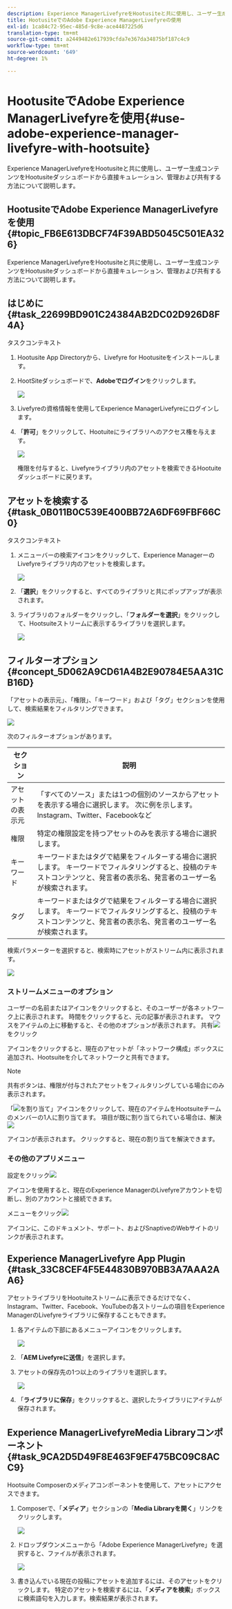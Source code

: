 ```yaml
---
description: Experience ManagerLivefyreをHootusiteと共に使用し、ユーザー生成コンテンツをHootusiteダッシュボードから直接キュレーション、管理および共有する方法について説明します。
title: HootusiteでのAdobe Experience ManagerLivefyreの使用
exl-id: 1ca84c72-95ec-485d-9c8e-ace4487225d6
translation-type: tm+mt
source-git-commit: a2449482e617939cfda7e367da34875bf187c4c9
workflow-type: tm+mt
source-wordcount: '649'
ht-degree: 1%

---
```


# HootusiteでAdobe Experience ManagerLivefyreを使用{#use-adobe-experience-manager-livefyre-with-hootsuite}

Experience ManagerLivefyreをHootusiteと共に使用し、ユーザー生成コンテンツをHootusiteダッシュボードから直接キュレーション、管理および共有する方法について説明します。

## HootusiteでAdobe Experience ManagerLivefyreを使用{#topic_FB6E613DBCF74F39ABD5045C501EA326}

Experience ManagerLivefyreをHootusiteと共に使用し、ユーザー生成コンテンツをHootusiteダッシュボードから直接キュレーション、管理および共有する方法について説明します。

## はじめに {#task_22699BD901C24384AB2DC02D926D8F4A}

タスクコンテキスト

1. Hootusite App Directoryから、Livefyre for Hootusiteをインストールします。

1. HootSiteダッシュボードで、**Adobeでログイン**&#x200B;をクリックします。

   ![](assets/hootsuite-login.png)

1. Livefyreの資格情報を使用してExperience ManagerLivefyreにログインします。
1. 「**許可**」をクリックして、Hootuiteにライブラリへのアクセス権を与えます。

   ![](assets/hootsuite-authorize.png)

   権限を付与すると、Livefyreライブラリ内のアセットを検索できるHootuiteダッシュボードに戻ります。

## アセットを検索する {#task_0B011B0C539E400BB72A6DF69FBF66C0}

タスクコンテキスト

1. メニューバーの検索アイコンをクリックして、Experience ManagerーのLivefyreライブラリ内のアセットを検索します。

   ![](assets/hootsuite-search.png)

1. 「**選択**」をクリックすると、すべてのライブラリと共にポップアップが表示されます。
1. ライブラリのフォルダーをクリックし、「**フォルダーを選択**」をクリックして、Hootsuiteストリームに表示するライブラリを選択します。

   ![](assets/hootsuite-select.png)

## フィルターオプション {#concept_5D062A9CD61A4B2E90784E5AA31CB16D}

「アセットの表示元」、「権限」、「キーワード」および「タグ」セクションを使用して、検索結果をフィルタリングできます。

![](assets/hootsuite-filters.png)

次のフィルターオプションがあります。

| セクション | 説明 |
|--- |--- |
| アセットの表示元 | 「すべてのソース」または1つの個別のソースからアセットを表示する場合に選択します。 次に例を示します。Instagram、Twitter、Facebookなど |
| 権限 | 特定の権限設定を持つアセットのみを表示する場合に選択します。 |
| キーワード | キーワードまたはタグで結果をフィルターする場合に選択します。 キーワードでフィルタリングすると、投稿のテキストコンテンツと、発言者の表示名、発言者のユーザー名が検索されます。 |
| タグ | キーワードまたはタグで結果をフィルターする場合に選択します。 キーワードでフィルタリングすると、投稿のテキストコンテンツと、発言者の表示名、発言者のユーザー名が検索されます。 |

検索パラメーターを選択すると、検索時にアセットがストリーム内に表示されます。

![](assets/hootsuite-stream.png)

### ストリームメニューのオプション

ユーザーの名前またはアイコンをクリックすると、そのユーザーが各ネットワーク上に表示されます。 時間をクリックすると、元の記事が表示されます。 マウスをアイテムの上に移動すると、その他のオプションが表示されます。 共有![](assets/share.png)をクリック

アイコンをクリックすると、現在のアセットが「ネットワーク構成」ボックスに追加され、Hootsuiteを介してネットワークと共有できます。

>[!NOTE]
>
>共有ボタンは、権限が付与されたアセットをフィルタリングしている場合にのみ表示されます。

「![](assets/assign.png)を割り当て」アイコンをクリックして、現在のアイテムをHootsuiteチームのメンバーの1人に割り当てます。 項目が既に割り当てられている場合は、解決![](assets/resolve.png)

アイコンが表示されます。 クリックすると、現在の割り当てを解決できます。

### その他のアプリメニュー

設定をクリック![](assets/settings.png)

アイコンを使用すると、現在のExperience ManagerのLivefyreアカウントを切断し、別のアカウントと接続できます。

メニューをクリック![](assets/menu.png)

アイコンに、このドキュメント、サポート、およびSnaptiveのWebサイトのリンクが表示されます。

## Experience ManagerLivefyre App Plugin {#task_33C8CEF4F5E44830B970BB3A7AAA2AA6}

アセットライブラリをHootuiteストリームに表示できるだけでなく、Instagram、Twitter、Facebook、YouTubeの各ストリームの項目をExperience ManagerのLivefyreライブラリに保存することもできます。

1. 各アイテムの下部にあるメニューアイコンをクリックします。

   ![](assets/hootsuite-menu-icon.png)

1. 「**AEM Livefyreに送信**」を選択します。
1. アセットの保存先の1つ以上のライブラリを選択します。

   ![](assets/hootsuite-save.png)

1. 「**ライブラリに保存**」をクリックすると、選択したライブラリにアイテムが保存されます。

## Experience ManagerLivefyreMedia Libraryコンポーネント{#task_9CA2D5D49F8E463F9EF475BC09C8ACC9}

Hootsuite Composerのメディアコンポーネントを使用して、アセットにアクセスできます。

1. Composerで、「**メディア**」セクションの「**Media Libraryを開く**」リンクをクリックします。

   ![](assets/hootsuite-open-media-library.png)

1. ドロップダウンメニューから「Adobe Experience ManagerLivefyre」を選択すると、ファイルが表示されます。

   ![](assets/hootsuite-aem-files.png)

1. 書き込んでいる現在の投稿にアセットを追加するには、そのアセットをクリックします。 特定のアセットを検索するには、「**メディアを検索**」ボックスに検索語句を入力します。検索結果が表示されます。
